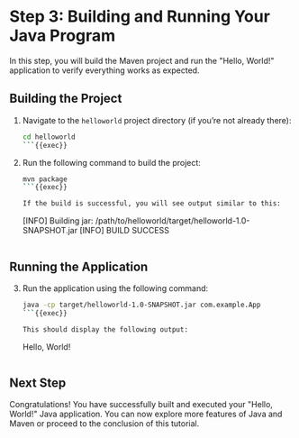 # Step 3: Building and Running Your Java Program

In this step, you will build the Maven project and run the "Hello, World!" application to verify everything works as expected.

## Building the Project

1. Navigate to the `helloworld` project directory (if you’re not already there):

   ```bash
   cd helloworld
   ```{{exec}}

2. Run the following command to build the project:

   ```bash
   mvn package
   ```{{exec}}

   If the build is successful, you will see output similar to this:

   ```
   [INFO] Building jar: /path/to/helloworld/target/helloworld-1.0-SNAPSHOT.jar
   [INFO] BUILD SUCCESS
   ```

## Running the Application

3. Run the application using the following command:

   ```bash
   java -cp target/helloworld-1.0-SNAPSHOT.jar com.example.App
   ```{{exec}}

   This should display the following output:

   ```
   Hello, World!
   ```

## Next Step

Congratulations! You have successfully built and executed your "Hello, World!" Java application. You can now explore more features of Java and Maven or proceed to the conclusion of this tutorial.